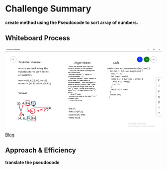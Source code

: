 # Challenge Summary
**create method using the Pseudocode to sort array of numbers.**

## Whiteboard Process
![ch26](img/ch26.png)<br>
[Blog](BLOG.md)

## Approach & Efficiency
**translate the pseudocode**




